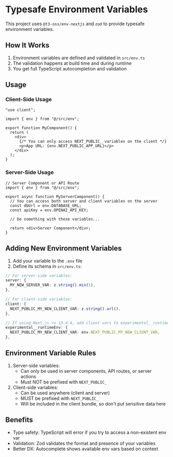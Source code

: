 # Typesafe Environment Variables

This project uses `@t3-oss/env-nextjs` and `zod` to provide typesafe environment variables.

## How It Works

1. Environment variables are defined and validated in `src/env.ts`
2. The validation happens at build time and during runtime
3. You get full TypeScript autocompletion and validation

## Usage

### Client-Side Usage

```tsx
"use client";

import { env } from "@/src/env";

export function MyComponent() {
  return (
    <div>
      {/* You can only access NEXT_PUBLIC_ variables on the client */}
      <p>App URL: {env.NEXT_PUBLIC_APP_URL}</p>
    </div>
  );
}
```

### Server-Side Usage

```tsx
// Server Component or API Route
import { env } from "@/src/env";

export async function MyServerComponent() {
  // You can access both server and client variables on the server
  const dbUrl = env.DATABASE_URL;
  const apiKey = env.OPENAI_API_KEY;

  // Do something with these variables...

  return <div>Server Component</div>;
}
```

## Adding New Environment Variables

1. Add your variable to the `.env` file
2. Define its schema in `src/env.ts`:

```ts
// For server-side variables:
server: {
  MY_NEW_SERVER_VAR: z.string().min(1),
},

// For client-side variables:
client: {
  NEXT_PUBLIC_MY_NEW_CLIENT_VAR: z.string().url(),
},

// If using Next.js >= 13.4.4, add client vars to experimental__runtimeEnv:
experimental__runtimeEnv: {
  NEXT_PUBLIC_MY_NEW_CLIENT_VAR: env.NEXT_PUBLIC_MY_NEW_CLIENT_VAR,
},
```

## Environment Variable Rules

1. Server-side variables:
   - Can only be used in server components, API routes, or server actions
   - Must NOT be prefixed with `NEXT_PUBLIC_`
2. Client-side variables:
   - Can be used anywhere (client and server)
   - MUST be prefixed with `NEXT_PUBLIC_`
   - Will be included in the client bundle, so don't put sensitive data here

## Benefits

- Type safety: TypeScript will error if you try to access a non-existent env var
- Validation: Zod validates the format and presence of your variables
- Better DX: Autocomplete shows available env vars based on context
